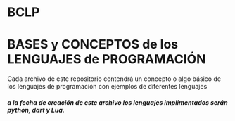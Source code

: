 # BCLP
# BASES y CONCEPTOS de los LENGUAJES de PROGRAMACIÓN 

Cada archivo de este repositorio contendrá un concepto o algo básico de los lenguajes de programación con ejemplos de diferentes lenguajes 

##### a la fecha de creación de este archivo los lenguajes implimentados serán python, dart y Lua. 
